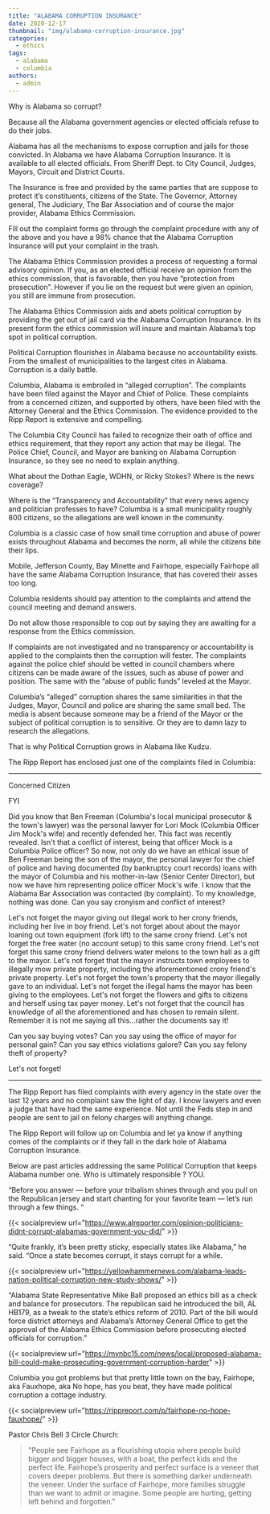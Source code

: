 ```yaml
---
title: "ALABAMA CORRUPTION INSURANCE"
date: 2020-12-17
thumbnail: "img/alabama-corruption-insurance.jpg"
categories: 
  - ethics
tags: 
  - alabama
  - columbia
authors: 
  - admin
---
```


Why is Alabama so corrupt?

Because all the Alabama government agencies or elected officials refuse to do their jobs.

Alabama has all the mechanisms to expose corruption and jails for those convicted. In Alabama we have Alabama Corruption Insurance. It is available to all elected officials. From Sheriff Dept. to City Council, Judges, Mayors, Circuit and District Courts.

The Insurance is free and provided by the same parties that are suppose to protect it’s constituents, citizens of the State. The Governor, Attorney general, The Judiciary, The Bar Association and of course the major provider, Alabama Ethics Commission.

Fill out the complaint forms go through the complaint procedure with any of the above and you have a 98% chance that the Alabama Corruption Insurance will put your complaint in the trash.

The Alabama Ethics Commission provides a process of requesting a formal advisory opinion. If you, as an elected official receive an opinion from the ethics commission, that is favorable, then you have “protection from prosecution”. However if you lie on the request but were given an opinion, you still are immune from prosecution.

The Alabama Ethics Commission aids and abets political corruption by providing the get out of jail card via the Alabama Corruption Insurance. In its present form the ethics commission will insure and maintain Alabama’s top spot in political corruption.

Political Corruption flourishes in Alabama because no accountability exists. From the smallest of municipalities to the largest cites in Alabama. Corruption is a daily battle.

Columbia, Alabama is embroiled in “alleged corruption”. The complaints have been filed against the Mayor and Chief of Police. These complaints from a concerned citizen, and supported by others, have been filed with the Attorney General and the Ethics Commission. The evidence provided to the Ripp Report is extensive and compelling.

The Columbia City Council has failed to recognize their oath of office and ethics requirement, that they report any action that may be illegal. The Police Chief, Council, and Mayor are banking on Alabama Corruption Insurance, so they see no need to explain anything.

What about the Dothan Eagle, WDHN, or Ricky Stokes? Where is the news coverage?

Where is the “Transparency and Accountability” that every news agency and politician professes to have? Columbia is a small municipality roughly 800 citizens, so the allegations are well known in the community.

Columbia is a classic case of how small time corruption and abuse of power exists throughout Alabama and becomes the norm, all while the citizens bite their lips.

Mobile, Jefferson County, Bay Minette and Fairhope, especially Fairhope all have the same Alabama Corruption Insurance, that has covered their asses too long.

Columbia residents should pay attention to the complaints and attend the council meeting and demand answers.

Do not allow those responsible to cop out by saying they are awaiting for a response from the Ethics commission.

If complaints are not investigated and no transparency or accountability is applied to the complaints then the corruption will fester. The complaints against the police chief should be vetted in council chambers where citizens can be made aware of the issues, such as abuse of power and position. The same with the “abuse of public funds” leveled at the Mayor.

Columbia’s “alleged” corruption shares the same similarities in that the Judges, Mayor, Council and police are sharing the same small bed. The media is absent because someone may be a friend of the Mayor or the subject of political corruption is to sensitive. Or they are to damn lazy to research the allegations.

That is why Political Corruption grows in Alabama like Kudzu.

The Ripp Report has enclosed just one of the complaints filed in Columbia:

* * *

Concerned Citizen

FYI

Did you know that Ben Freeman (Columbia's local municipal prosecutor & the town's lawyer) was the personal lawyer for Lori Mock (Columbia Officer Jim Mock's wife) and recently defended her. This fact was recently revealed. Isn't that a conflict of interest, being that officer Mock is a Columbia Police officer? So now, not only do we have an ethical issue of Ben Freeman being the son of the mayor, the personal lawyer for the chief of police and having documented (by bankruptcy court records) loans with the mayor of Columbia and his mother-in-law (Senior Center Director), but now we have him representing police officer Mock's wife. I know that the Alabama Bar Association was contacted (by complaint). To my knowledge, nothing was done. Can you say cronyism and conflict of interest?

Let's not forget the mayor giving out illegal work to her crony friends, including her live in boy friend. Let's not forget about about the mayor loaning out town equipment (fork lift) to the same crony friend. Let's not forget the free water (no account setup) to this same crony friend. Let's not forget this same crony friend delivers water melons to the town hall as a gift to the mayor. Let's not forget that the mayor instructs town employees to illegally mow private property, including the aforementioned crony friend's private property. Let's not forget the town's property that the mayor illegally gave to an individual. Let's not forget the illegal hams the mayor has been giving to the employees. Let's not forget the flowers and gifts to citizens and herself using tax payer money. Let's not forget that the council has knowledge of all the aforementioned and has chosen to remain silent. Remember it is not me saying all this...rather the documents say it!

Can you say buying votes? Can you say using the office of mayor for personal gain? Can you say ethics violations galore? Can you say felony theft of property?

Let's not forget!

* * *

The Ripp Report has filed complaints with every agency in the state over the last 12 years and no complaint saw the light of day. I know lawyers and even a judge that have had the same experience. Not until the Feds step in and people are sent to jail on felony charges will anything change.

The Ripp Report will follow up on Columbia and let ya know if anything comes of the complaints or if they fall in the dark hole of Alabama Corruption Insurance.

Below are past articles addressing the same Political Corruption that keeps Alabama number one. Who is ultimately responsible ? YOU.

“Before you answer — before your tribalism shines through and you pull on the Republican jersey and start chanting for your favorite team — let’s run through a few things. “

{{< socialpreview url="https://www.alreporter.com/opinion-politicians-didnt-corrupt-alabamas-government-you-did/" >}}

“Quite frankly, it’s been pretty sticky, especially states like Alabama,” he said. “Once a state becomes corrupt, it stays corrupt for a while.

{{< socialpreview url="https://yellowhammernews.com/alabama-leads-nation-political-corruption-new-study-shows/" >}}

“Alabama State Representative Mike Ball proposed an ethics bill as a check and balance for prosecutors. The republican said he introduced the bill, AL HB179, as a tweak to the state’s ethics reform of 2010. Part of the bill would force district attorneys and Alabama’s Attorney General Office to get the approval of the Alabama Ethics Commission before prosecuting elected officials for corruption.”

{{< socialpreview url="https://mynbc15.com/news/local/proposed-alabama-bill-could-make-prosecuting-government-corruption-harder" >}}

Columbia you got problems but that pretty little town on the bay, Fairhope, aka Fauxhope, aka No hope, has you beat, they have made political corruption a cottage industry.

{{< socialpreview url="https://rippreport.com/p/fairhope-no-hope-fauxhope/" >}}

Pastor Chris Bell 3 Circle Church:

> "People see Fairhope as a flourishing utopia where people build bigger and bigger houses, with a boat, the perfect kids and the perfect life. Fairhope’s prosperity and perfect surface is a veneer that covers deeper problems. But there is something darker underneath the veneer. Under the surface of Fairhope, more families struggle than we want to admit or imagine. Some people are hurting, getting left behind and forgotten."
